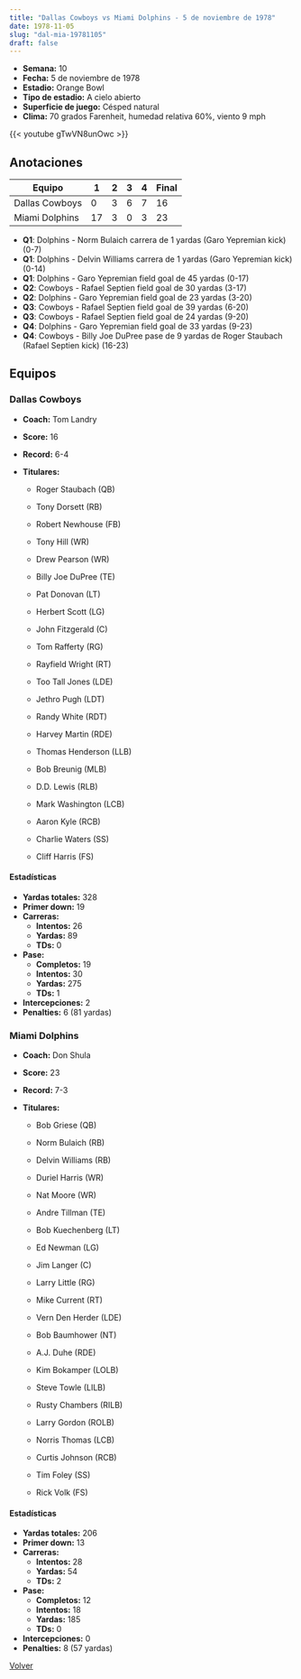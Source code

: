```yaml
---
title: "Dallas Cowboys vs Miami Dolphins - 5 de noviembre de 1978"
date: 1978-11-05
slug: "dal-mia-19781105"
draft: false
---
```


- **Semana:** 10
- **Fecha:** 5 de noviembre de 1978
- **Estadio:** Orange Bowl
- **Tipo de estadio:** A cielo abierto
- **Superficie de juego:** Césped natural
- **Clima:** 70 grados Farenheit, humedad relativa 60%, viento 9 mph


{{< youtube gTwVN8unOwc >}}


## Anotaciones
| Equipo | 1 | 2 | 3 | 4 | Final |
|--------|---|---|---|---|-------|
| Dallas Cowboys  | 0 | 3 | 6 | 7  | 16 |
| Miami Dolphins  | 17 | 3 | 0 | 3  | 23 |
- **Q1**: Dolphins - Norm Bulaich carrera de 1 yardas (Garo Yepremian kick) (0-7)
- **Q1**: Dolphins - Delvin Williams carrera de 1 yardas (Garo Yepremian kick) (0-14)
- **Q1**: Dolphins - Garo Yepremian field goal de 45 yardas (0-17)
- **Q2**: Cowboys - Rafael Septien field goal de 30 yardas (3-17)
- **Q2**: Dolphins - Garo Yepremian field goal de 23 yardas (3-20)
- **Q3**: Cowboys - Rafael Septien field goal de 39 yardas (6-20)
- **Q3**: Cowboys - Rafael Septien field goal de 24 yardas (9-20)
- **Q4**: Dolphins - Garo Yepremian field goal de 33 yardas (9-23)
- **Q4**: Cowboys - Billy Joe DuPree pase de 9 yardas de Roger Staubach (Rafael Septien kick) (16-23)


## Equipos


### Dallas Cowboys
* **Coach:** Tom Landry
* **Score:** 16
* **Record:** 6-4
* **Titulares:** 

  * Roger Staubach (QB) 

  * Tony Dorsett (RB) 

  * Robert Newhouse (FB) 

  * Tony Hill (WR) 

  * Drew Pearson (WR) 

  * Billy Joe DuPree (TE) 

  * Pat Donovan (LT) 

  * Herbert Scott (LG) 

  * John Fitzgerald (C) 

  * Tom Rafferty (RG) 

  * Rayfield Wright (RT) 

  * Too Tall Jones (LDE) 

  * Jethro Pugh (LDT) 

  * Randy White (RDT) 

  * Harvey Martin (RDE) 

  * Thomas Henderson (LLB) 

  * Bob Breunig (MLB) 

  * D.D. Lewis (RLB) 

  * Mark Washington (LCB) 

  * Aaron Kyle (RCB) 

  * Charlie Waters (SS) 

  * Cliff Harris (FS) 

#### Estadísticas
* **Yardas totales:** 328
* **Primer down:** 19
* **Carreras:**
  * **Intentos:** 26
  * **Yardas:** 89
  * **TDs:** 0
* **Pase:**
  * **Completos:** 19
  * **Intentos:** 30
  * **Yardas:** 275
  * **TDs:** 1
* **Intercepciones:** 2
* **Penalties:** 6 (81 yardas)

### Miami Dolphins
* **Coach:** Don Shula
* **Score:** 23
* **Record:** 7-3
* **Titulares:** 

  * Bob Griese (QB) 

  * Norm Bulaich (RB) 

  * Delvin Williams (RB) 

  * Duriel Harris (WR) 

  * Nat Moore (WR) 

  * Andre Tillman (TE) 

  * Bob Kuechenberg (LT) 

  * Ed Newman (LG) 

  * Jim Langer (C) 

  * Larry Little (RG) 

  * Mike Current (RT) 

  * Vern Den Herder (LDE) 

  * Bob Baumhower (NT) 

  * A.J. Duhe (RDE) 

  * Kim Bokamper (LOLB) 

  * Steve Towle (LILB) 

  * Rusty Chambers (RILB) 

  * Larry Gordon (ROLB) 

  * Norris Thomas (LCB) 

  * Curtis Johnson (RCB) 

  * Tim Foley (SS) 

  * Rick Volk (FS) 

#### Estadísticas
* **Yardas totales:** 206
* **Primer down:** 13
* **Carreras:**
  * **Intentos:** 28
  * **Yardas:** 54
  * **TDs:** 2
* **Pase:**
  * **Completos:** 12
  * **Intentos:** 18
  * **Yardas:** 185
  * **TDs:** 0
* **Intercepciones:** 0
* **Penalties:** 8 (57 yardas)


[Volver](/historia/1978)
